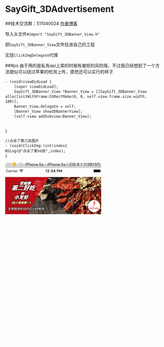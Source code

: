 # SayGift_3DAdvertisement

##技术交流群：511040024
[作者博客](http://allluckly.cn/)

导入头文件`#import "SayGift_3DBanner_View.h"`

把`SayGift_3DBanner_View`文件拉进自己的工程

实现`ClickImgDelegate`代理

###ps
    由于用的是私有api上架的时候有被拒的风险哦，不过我已经想到了一个方法貌似可以绕过苹果的检测上传，感觉还可以实行的样子

```    
- (void)viewDidLoad {
    [super viewDidLoad];
    SayGift_3DBanner_View *Banner_View = [[SayGift_3DBanner_View alloc]initWithFrame:CGRectMake(0, 0, self.view.frame.size.width, 180)];
    Banner_View.delegate = self;
    [Banner_View show3DBannerView];
    [self.view addSubview:Banner_View];


}
 ```

```
//点击了第几张图片
- (void)ClickImg:(int)index{
NSLog(@"点击了第%d张",index);
}
```
 
 ![(SayGift_3DAdvertisement)](https://github.com/AllLuckly/SayGift_3DAdvertisement/blob/master/3D.gif?raw=true)
